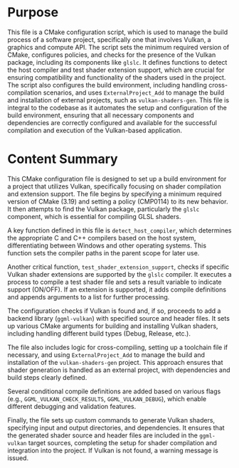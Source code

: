 # Purpose
This file is a CMake configuration script, which is used to manage the build process of a software project, specifically one that involves Vulkan, a graphics and compute API. The script sets the minimum required version of CMake, configures policies, and checks for the presence of the Vulkan package, including its components like `glslc`. It defines functions to detect the host compiler and test shader extension support, which are crucial for ensuring compatibility and functionality of the shaders used in the project. The script also configures the build environment, including handling cross-compilation scenarios, and uses `ExternalProject_Add` to manage the build and installation of external projects, such as `vulkan-shaders-gen`. This file is integral to the codebase as it automates the setup and configuration of the build environment, ensuring that all necessary components and dependencies are correctly configured and available for the successful compilation and execution of the Vulkan-based application.
# Content Summary
This CMake configuration file is designed to set up a build environment for a project that utilizes Vulkan, specifically focusing on shader compilation and extension support. The file begins by specifying a minimum required version of CMake (3.19) and setting a policy (CMP0114) to its new behavior. It then attempts to find the Vulkan package, particularly the `glslc` component, which is essential for compiling GLSL shaders.

A key function defined in this file is `detect_host_compiler`, which determines the appropriate C and C++ compilers based on the host system, differentiating between Windows and other operating systems. This function sets the compiler paths in the parent scope for later use.

Another critical function, `test_shader_extension_support`, checks if specific Vulkan shader extensions are supported by the `glslc` compiler. It executes a process to compile a test shader file and sets a result variable to indicate support (ON/OFF). If an extension is supported, it adds compile definitions and appends arguments to a list for further processing.

The configuration checks if Vulkan is found and, if so, proceeds to add a backend library (`ggml-vulkan`) with specified source and header files. It sets up various CMake arguments for building and installing Vulkan shaders, including handling different build types (Debug, Release, etc.).

The file also includes logic for cross-compiling, setting up a toolchain file if necessary, and using `ExternalProject_Add` to manage the build and installation of the `vulkan-shaders-gen` project. This approach ensures that shader generation is handled as an external project, with dependencies and build steps clearly defined.

Several conditional compile definitions are added based on various flags (e.g., `GGML_VULKAN_CHECK_RESULTS`, `GGML_VULKAN_DEBUG`), which enable different debugging and validation features.

Finally, the file sets up custom commands to generate Vulkan shaders, specifying input and output directories, and dependencies. It ensures that the generated shader source and header files are included in the `ggml-vulkan` target sources, completing the setup for shader compilation and integration into the project. If Vulkan is not found, a warning message is issued.
